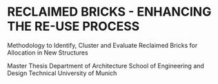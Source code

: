 # RECLAIMED BRICKS - ENHANCING THE RE-USE PROCESS
Methodology to Identify, Cluster and Evaluate Reclaimed Bricks for Allocation in New Structures

Master Thesis
Department of Architecture
School of Engineering and Design 
Technical University of Munich


